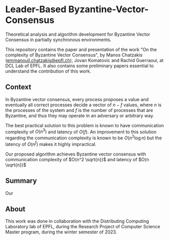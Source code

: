 # Leader-Based Byzantine-Vector-Consensus
Theoretical analysis and algorithm development for Byzantine Vector Consensus in partially synchronous environments.

This repository contains the paper and presentation of the work "On the complexity of Byzantine Vector Consensus", by Manos Chatzakis (emmanouil.chatzakis@epfl.ch), Jovan Komatovic and Rachid Guerraoui, at DCL Lab of EPFL. It also contains some preliminary papers essential to understand the contribution of this work. 

## Context
In Byzantine vector consensus, every process proposes a value and eventually all correct processes decide a vector of $n-f$ values, where $n$ is the processes of the system and $f$ is the number of processes that are Byzantine, and thus they may operate in an adversary or arbitrary way. 

The best practical solution to this problem is known to have communication complexity of $O(n^3)$ and latency of $O(f)$. 
An improvement to this solution regarding the communication complexity is known to be $O(n^2 \log n)$ but the latency of $O(n^f)$ makes it highly impractical. 

Our proposed algorithm achieves Byzantine vector consensus with communication complexity of $O(n^2 \sqrt{n})$ and latency of $O(n \sqrt{n})$

## Summary
Our 

## About
This work was done in collaboration with the Distributing Computing Laboratory lab of EPFL, during the Research Project of Computer Science Master program, during the winter semester of 2023. 

